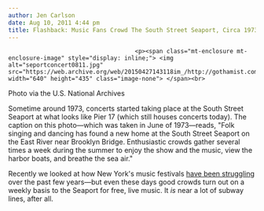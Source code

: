 ```yaml
---
author: Jen Carlson
date: Aug 10, 2011 4:44 pm
title: Flashback: Music Fans Crowd The South Street Seaport, Circa 1973
---
```


	
										<p><span class="mt-enclosure mt-enclosure-image" style="display: inline;"> <img alt="seportconcert0811.jpg" src="https://web.archive.org/web/20150427143118im_/http://gothamist.com/attachments/arts_jen/seportconcert0811.jpg" width="640" height="435" class="image-none"> </span><br>
<span class="photo_caption">Photo via the U.S. National Archives</span></p>

<p>Sometime around 1973, concerts started taking place at the South Street Seaport at what looks like Pier 17 (which still houses concerts today). The caption on this photo&#x2014;which was taken in June of 1973&#x2014;reads, &quot;Folk singing and dancing has found a new home at the South Street Seaport on the East River near Brooklyn Bridge. Enthusiastic crowds gather several times a week during the summer to enjoy the show and the music, view the harbor boats, and breathe the sea air.&quot;</p>

<p>Recently we looked at how New York&apos;s music festivals <a href="https://web.archive.org/web/20150427143118/http://gothamist.com/2011/08/08/festival_fail.php">have been struggling</a> over the past few years&#x2014;but even these days good crowds turn out on a weekly basis to the Seaport for free, live music. It <em>is</em> near a lot of subway lines, after all.</p>					
										
									
				